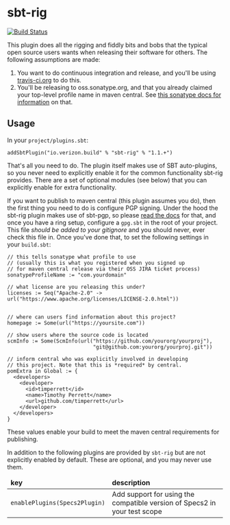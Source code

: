 # sbt-rig

[![Build Status](https://travis-ci.org/Verizon/sbt-rig.svg?branch=master)](https://travis-ci.org/Verizon/sbt-rig)

This plugin does all the rigging and fiddly bits and bobs that the typical open source users wants when releasing their software for others. The following assumptions are made:

1. You want to do continuous integration and release, and you'll be using [travis-ci.org](https://travis-ci.org) to do this.
1. You'll be releasing to oss.sonatype.org, and that you already claimed your top-level profile name in maven central. See [this sonatype docs for information](http://central.sonatype.org/pages/ossrh-guide.html) on that.

## Usage

In your `project/plugins.sbt`:

```
addSbtPlugin("io.verizon.build" % "sbt-rig" % "1.1.+")
```

That's all you need to do. The plugin itself makes use of SBT auto-plugins, so you never need to explicitly enable it for the common functionality sbt-rig provides. There are a set of optional modules (see below) that you can explicitly enable for extra functionality.

If you want to publish to maven central (this plugin assumes you do), then the first thing you need to do is configure PGP signing. Under the hood the sbt-rig plugin makes use of sbt-pgp, so please [read the docs](http://www.scala-sbt.org/sbt-pgp/) for that, and once you have a ring setup, configure a `gpg.sbt` in the root of your project. This file *should be added to your gitignore* and you should never, ever check this file in. Once you've done that, to set the following settings in your `build.sbt`:

```
// this tells sonatype what profile to use
// (usually this is what you registered when you signed up
// for maven central release via their OSS JIRA ticket process)
sonatypeProfileName := "com.yourdomain"

// what license are you releasing this under?
licenses := Seq("Apache-2.0" -> url("https://www.apache.org/licenses/LICENSE-2.0.html"))


// where can users find information about this project?
homepage := Some(url("https://yoursite.com"))

// show users where the source code is located
scmInfo := Some(ScmInfo(url("https://github.com/yourorg/yourproj"),
                            "git@github.com:yourorg/yourproj.git"))

// inform central who was explicitly involved in developing
// this project. Note that this is *required* by central.
pomExtra in Global := {
  <developers>
    <developer>
      <id>timperrett</id>
      <name>Timothy Perrett</name>
      <url>github.com/timperrett</url>
    </developer>
  </developers>
}

```

These values enable your build to meet the maven central requirements for publishing.

In addition to the following plugins are provided by `sbt-rig` but are not explicitly enabled by default. These are optional, and you may never use them.

<table>
  <thead>
    <tr>
      <td><strong>key</strong></td>
      <td><strong>description</strong></td>
    </tr>
  </thead>
  <tbody>
    <tr>
      <td><code>enablePlugins(Specs2Plugin)</code></td>
      <td>Add support for using the compatible version of Specs2 in your test scope</td>
    </tr>
  </tbody>
</table>
